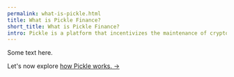 ```yaml
---
permalink: what-is-pickle.html
title: What is Pickle Finance?
short_title: What is Pickle Finance?
intro: Pickle is a platform that incentivizes the maintenance of crypto asset pegs through yield-generating products.
---
```


Some text here.

Let's now explore [how Pickle works. →](/how-does-Pickle-work.html)